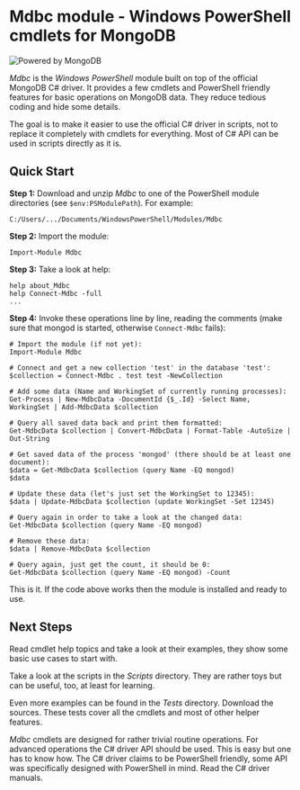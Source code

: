 Mdbc module - Windows PowerShell cmdlets for MongoDB
====================================================

![Powered by MongoDB](https://github.com/downloads/nightroman/Mdbc/PoweredMongoDBblue50.png)

*Mdbc* is the *Windows PowerShell* module built on top of the official MongoDB
C# driver. It provides a few cmdlets and PowerShell friendly features for basic
operations on MongoDB data. They reduce tedious coding and hide some details.

The goal is to make it easier to use the official C# driver in scripts, not to
replace it completely with cmdlets for everything. Most of C# API can be used
in scripts directly as it is.

Quick Start
-----------

**Step 1:** Download and unzip *Mdbc* to one of the PowerShell module
directories (see `$env:PSModulePath`). For example:

    C:/Users/.../Documents/WindowsPowerShell/Modules/Mdbc

**Step 2:** Import the module:

    Import-Module Mdbc

**Step 3:** Take a look at help:

    help about_Mdbc
    help Connect-Mdbc -full
    ...

**Step 4:** Invoke these operations line by line, reading the comments (make
sure that mongod is started, otherwise `Connect-Mdbc` fails):

    # Import the module (if not yet):
    Import-Module Mdbc

    # Connect and get a new collection 'test' in the database 'test':
    $collection = Connect-Mdbc . test test -NewCollection

    # Add some data (Name and WorkingSet of currently running processes):
    Get-Process | New-MdbcData -DocumentId {$_.Id} -Select Name, WorkingSet | Add-MdbcData $collection

    # Query all saved data back and print them formatted:
    Get-MdbcData $collection | Convert-MdbcData | Format-Table -AutoSize | Out-String

    # Get saved data of the process 'mongod' (there should be at least one document):
    $data = Get-MdbcData $collection (query Name -EQ mongod)
    $data

    # Update these data (let's just set the WorkingSet to 12345):
    $data | Update-MdbcData $collection (update WorkingSet -Set 12345)

    # Query again in order to take a look at the changed data:
    Get-MdbcData $collection (query Name -EQ mongod)

    # Remove these data:
    $data | Remove-MdbcData $collection

    # Query again, just get the count, it should be 0:
    Get-MdbcData $collection (query Name -EQ mongod) -Count

This is it. If the code above works then the module is installed and ready to use.

Next Steps
----------

Read cmdlet help topics and take a look at their examples, they show some basic
use cases to start with.

Take a look at the scripts in the *Scripts* directory. They are rather toys but
can be useful, too, at least for learning.

Even more examples can be found in the *Tests* directory. Download the sources.
These tests cover all the cmdlets and most of other helper features.

*Mdbc* cmdlets are designed for rather trivial routine operations. For advanced
operations the C# driver API should be used. This is easy but one has to know
how. The C# driver claims to be PowerShell friendly, some API was specifically
designed with PowerShell in mind. Read the C# driver manuals.
